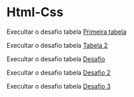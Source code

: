 # Html-Css
 Execultar o desafio tabela <a href="https://kennedydjalma.github.io/html-css/tabela-html-css/">Primeira tabela</a>

 Execultar o desafio tabela <a href="https://kennedydjalma.github.io/html-css/tabela-html-css/tabela2">Tabela 2</a>

 Execultar o desafio tabela <a href="https://kennedydjalma.github.io/html-css/tabela-html-css/desafio">Desafio </a>

 Execultar o desafio tabela <a href="https://kennedydjalma.github.io/html-css/tabela-html-css/desafio2">Desafio 2</a>

Execultar o desafio tabela <a href="https://kennedydjalma.github.io/html-css/tabela-html-css/desafio3">Desafio 3</a>